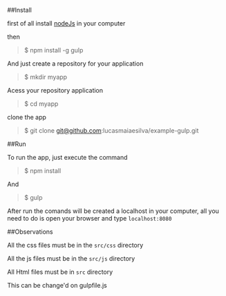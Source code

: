 ##Install

first of all install [nodeJs](http://nodejs.org) in your computer

then

> $ npm install -g gulp

And just create a repository for your application

> $ mkdir myapp

Acess your repository application

> $ cd myapp

clone the app

> $ git clone git@github.com:lucasmaiaesilva/example-gulp.git

##Run

To run the app, just execute the command

> $ npm install

And

> $ gulp

After run the comands will be created a localhost in your computer, all you need to do is open your browser and type `localhost:8080`

##Observations

All the css files must be in the `src/css` directory

All the js files must be in the `src/js` directory

All Html files must be in `src` directory

This can be change'd on gulpfile.js